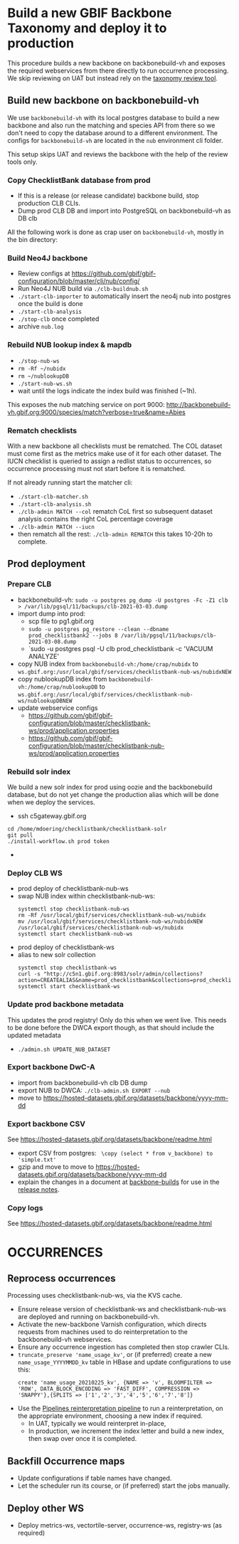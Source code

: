 # Build a new GBIF Backbone Taxonomy and deploy it to production

This procedure builds a new backbone on backbonebuild-vh and exposes the required webservices from there directly to run occurrence processing.
We skip reviewing on UAT but instead rely on the [taxonomy review tool](http://labs.gbif.org/taxonomy-review-v4).

## Build new backbone on backbonebuild-vh
We use `backbonebuild-vh` with its local postgres database to build a new backbone and also run the matching and species API from there so we don't need to copy the database around to a different environment. The configs for `backbonebuild-vh` are located in the `nub` environment cli folder.

This setup skips UAT and reviews the backbone with the help of the review tools only.


### Copy ChecklistBank database from prod
 - If this is a release (or release candidate) backbone build, stop production CLB CLIs.
 - Dump prod CLB DB and import into PostgreSQL on backbonebuild-vh as DB clb

All the following work is done as crap user on `backbonebuild-vh`, mostly in the bin directory:

### Build Neo4J backbone
 - Review configs at https://github.com/gbif/gbif-configuration/blob/master/cli/nub/config/
 - Run Neo4J NUB build via `./clb-buildnub.sh`
 - `./start-clb-importer` to automatically insert the neo4j nub into postgres once the build is done
 - `./start-clb-analysis`
 - `./stop-clb` once completed
 - archive `nub.log`

### Rebuild NUB lookup index & mapdb
 - `./stop-nub-ws`
 - `rm -Rf ~/nubidx`
 - `rm ~/nublookupDB`
 - `./start-nub-ws.sh`
 - wait until the logs indicate the index build was finished (~1h).

This exposes the nub matching service on port 9000:
http://backbonebuild-vh.gbif.org:9000/species/match?verbose=true&name=Abies

### Rematch checklists
With a new backbone all checklists must be rematched. The COL dataset must come first as the metrics make use of it for each other dataset.
The IUCN checklist is queried to assign a redlist status to occurrences, so occurrence processing must not start before it is rematched.

If not already running start the matcher cli:
- `./start-clb-matcher.sh`
- `./start-clb-analysis.sh`
- `./clb-admin MATCH --col` rematch CoL first so subsequent dataset analysis contains the right CoL percentage coverage
- `./clb-admin MATCH --iucn`
- then rematch all the rest: `./clb-admin REMATCH` this takes 10-20h to complete.


## Prod deployment

### Prepare CLB
 - backbonebuild-vh: `sudo -u postgres pg_dump -U postgres -Fc -Z1 clb > /var/lib/pgsql/11/backups/clb-2021-03-03.dump`
 - import dump into prod:
   - scp file to pg1.gbif.org
   - `sudo -u postgres pg_restore --clean --dbname prod_checklistbank2 --jobs 8 /var/lib/pgsql/11/backups/clb-2021-03-08.dump`
   - `sudo -u postgres psql -U clb prod_checklistbank -c 'VACUUM ANALYZE'
 - copy NUB index from `backbonebuild-vh:/home/crap/nubidx` to `ws.gbif.org:/usr/local/gbif/services/checklistbank-nub-ws/nubidxNEW`
 - copy nublookupDB index from `backbonebuild-vh:/home/crap/nublookupDB` to `ws.gbif.org:/usr/local/gbif/services/checklistbank-nub-ws/nublookupDBNEW`
 - update webservice configs
   - https://github.com/gbif/gbif-configuration/blob/master/checklistbank-ws/prod/application.properties
   - https://github.com/gbif/gbif-configuration/blob/master/checklistbank-nub-ws/prod/application.properties

### Rebuild solr index
We build a new solr index for prod using oozie and the backbonebuild database, but do not yet change the production alias which will be done when we deploy the services.

 - ssh c5gateway.gbif.org
  ````
cd /home/mdoering/checklistbank/checklistbank-solr
git pull
./install-workflow.sh prod token
  ````
 - 

### Deploy CLB WS
 - prod deploy of checklistbank-nub-ws
 - swap NUB index within checklistbank-nub-ws:
   ````
   systemctl stop checklistbank-nub-ws
   rm -Rf /usr/local/gbif/services/checklistbank-nub-ws/nubidx
   mv /usr/local/gbif/services/checklistbank-nub-ws/nubidxNEW /usr/local/gbif/services/checklistbank-nub-ws/nubidx
   systemctl start checklistbank-nub-ws
   ````
 - prod deploy of checklistbank-ws
 - alias to new solr collection
   ````
   systemctl stop checklistbank-ws
   curl -s "http://c5n1.gbif.org:8983/solr/admin/collections?action=CREATEALIAS&name=prod_checklistbank&collections=prod_checklistbank_2017_02_22"
   systemctl start checklistbank-ws
   ````

### Update prod backbone metadata
This updates the prod registry! Only do this when we went live.
This needs to be done before the DWCA export though, as that should include the updated metadata
- `./admin.sh UPDATE_NUB_DATASET`

### Export backbone DwC-A
- import from backbonebuild-vh clb DB dump
- export NUB to DWCA: `./clb-admin.sh EXPORT --nub`
- move to https://hosted-datasets.gbif.org/datasets/backbone/yyyy-mm-dd

### Export backbone CSV
See https://hosted-datasets.gbif.org/datasets/backbone/readme.html
- export CSV from postgres: ` \copy (select * from v_backbone) to 'simple.txt'`
- gzip and move to move to https://hosted-datasets.gbif.org/datasets/backbone/yyyy-mm-dd
- explain the changes in a document at [backbone-builds](https://github.com/gbif/checklistbank/tree/master/docs/backbone-builds) for use in the [release notes](https://www.gbif.org/release-notes).

### Copy logs
See https://hosted-datasets.gbif.org/datasets/backbone/readme.html



# OCCURRENCES

## Reprocess occurrences
Processing uses checklistbank-nub-ws, via the KVS cache.
- Ensure release version of checklistbank-ws and checklistbank-nub-ws are deployed and running on backbonebuild-vh.
- Activate the new-backbone Varnish configuration, which directs requests from machines used to do reinterpretation to the backbonebuild-vh webservices.
- Ensure any occurrence ingestion has completed then stop crawler CLIs.
- `truncate_preserve 'name_usage_kv'`, or (if preferred) create a new `name_usage_YYYYMMDD_kv` table in HBase and update configurations to use this:
  ```
  create 'name_usage_20210225_kv', {NAME => 'v', BLOOMFILTER => 'ROW', DATA_BLOCK_ENCODING => 'FAST_DIFF', COMPRESSION => 'SNAPPY'},{SPLITS => ['1','2','3','4','5','6','7','8']}
  ```
- Use the [Pipelines reinterpretation pipeline](https://github.com/gbif/pipelines-jenkins-reinterpretation/) to run a reinterpretation, on the appropriate environment, choosing a new index if required.
  - In UAT, typically we would reinterpret in-place,
  - In production, we increment the index letter and build a new index, then swap over once it is completed.


## Backfill Occurrence maps
- Update configurations if table names have changed.
- Let the scheduler run its course, or (if preferred) start the jobs manually.

## Deploy other WS
- Deploy metrics-ws, vectortile-server, occurrence-ws, registry-ws (as required)
